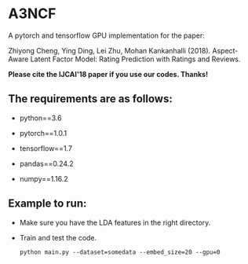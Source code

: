 # A3NCF

A pytorch and tensorflow GPU implementation for the paper:

Zhiyong Cheng, Ying Ding, Lei Zhu, Mohan Kankanhalli (2018). Aspect-Aware Latent Factor Model:  Rating Prediction with Ratings and Reviews.

**Please cite the IJCAI'18 paper if you use our codes. Thanks!**


## The requirements are as follows:
* python==3.6

* pytorch==1.0.1

* tensorflow==1.7

* pandas==0.24.2

* numpy==1.16.2

## Example to run:
* Make sure you have the LDA features in the right directory.

* Train and test the code.
	```
	python main.py --dataset=somedata --embed_size=20 --gpu=0
	```
